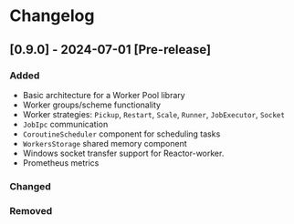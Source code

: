 # Changelog

## [0.9.0] - 2024-07-01 [Pre-release]

### Added

- Basic architecture for a Worker Pool library
- Worker groups/scheme functionality
- Worker strategies: `Pickup`, `Restart`, `Scale`, `Runner`, `JobExecutor`, `Socket` 
- `JobIpc` communication
- `CoroutineScheduler` component for scheduling tasks
- `WorkersStorage` shared memory component 
- Windows socket transfer support for Reactor-worker.
- Prometheus metrics

### Changed

### Removed

